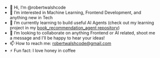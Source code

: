 - 👋 Hi, I’m @robertwalshcode
- 👀 I’m interested in Machine Learning, Frontend Development, and anything new in Tech
- 🌱 I’m currently learning to build useful AI Agents (check out my learning project in my [book_recommendation_agent repository](https://github.com/robertwalshcode/book_recommendation_agent))
- 💞️ I’m looking to collaborate on anything Frontend or AI related, shoot me a message and I'll be happy to hear your ideas!
- 📫 How to reach me: robertwalshcode@gmail.com
- ⚡ Fun fact: I love honey in coffee

<!---
robertwalshcode/robertwalshcode is a ✨ special ✨ repository because its `README.md` (this file) appears on your GitHub profile.
You can click the Preview link to take a look at your changes.
--->
